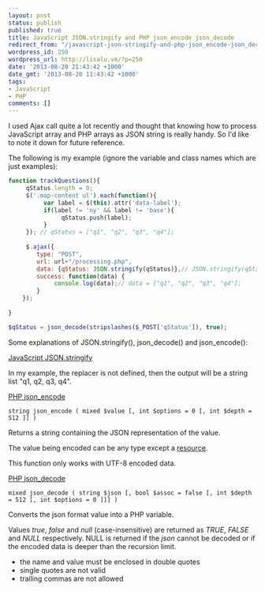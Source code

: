 ```yaml
---
layout: post
status: publish
published: true
title: JavaScript JSON.stringify and PHP json_encode json_decode
redirect_from: "/javascript-json-stringify-and-php-json_encode-json_decode/"
wordpress_id: 250
wordpress_url: http://lisalu.vm/?p=250
date: '2013-08-20 21:43:42 +1000'
date_gmt: '2013-08-20 11:43:42 +1000'
tags:
- JavaScript
- PHP
comments: []
---
```

I used Ajax call quite a lot recently and thought that knowing how to process JavaScript array and PHP arrays as JSON string is really handy.
So I'd like to note it down for future reference.

The following is my example (ignore the variable and class names which are just examples):

```javascript
function trackQuestions(){
     qStatus.length = 0;
     $('.map-content ul').each(function(){
          var label = $(this).attr('data-label');
          if(label != 'ny' && label != 'base'){
               qStatus.push(label);
          }
     }); // qStatus = ["q1", "q2", "q3", "q4"];
   
     $.ajax({
        type: "POST",
        url: url+"/processing.php",
        data: {qStatus: JSON.stringify(qStatus)},// JSON.stringify(qStatus) = '["q1", "q2", "q3", "q4"]'
        success: function(data) {
             console.log(data);// data = ["q1", "q2", "q3", "q4"];
        }
    });
     
}
```


```php
$qStatus = json_decode(stripslashes($_POST['qStatus']), true);
```

Some explanations of JSON.stringify(), json_decode() and json_encode():

[JavaScript JSON.stringify](http://msdn.microsoft.com/en-us/library/ie/cc836459(v=vs.94).aspx)

In my example, the replacer is not defined, then the output will be a string list "q1, q2, q3, q4".


[PHP json_encode](http://php.net/manual/en/function.json-encode.php)

`string json_encode ( mixed $value [, int $options = 0 [, int $depth = 512 ]] )`

Returns a string containing the JSON representation of the value.

The value being encoded can be any type except a [resource](http://www.php.net/manual/en/language.types.resource.php).

This function only works with UTF-8 encoded data.


[PHP json_decode](http://php.net/manual/en/function.json-decode.php)

`mixed json_decode ( string $json [, bool $assoc = false [, int $depth = 512 [, int $options = 0 ]]] )`

Converts the json format value into a PHP variable. 

Values *true*, *false* and *null* (case-insensitive) are returned as *TRUE*, *FALSE* and *NULL* respectively. 
NULL is returned if the *json* cannot be decoded or if the encoded data is deeper than the recursion limit.

- the name and value must be enclosed in double quotes
- single quotes are not valid
- trailing commas are not allowed
